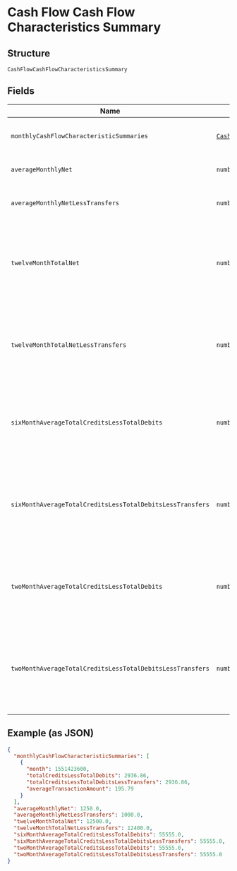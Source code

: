 
# Cash Flow Cash Flow Characteristics Summary

## Structure

`CashFlowCashFlowCharacteristicsSummary`

## Fields

| Name | Type | Tags | Description |
|  --- | --- | --- | --- |
| `monthlyCashFlowCharacteristicSummaries` | [`CashFlowMonthlyCashFlowCharacteristicSummaries[]`](../../doc/models/cash-flow-monthly-cash-flow-characteristic-summaries.md) | Required | List of attributes for each month |
| `averageMonthlyNet` | `number` | Required | Average monthly net amount |
| `averageMonthlyNetLessTransfers` | `number` | Required | Average monthly net less transfers |
| `twelveMonthTotalNet` | `number` | Required | Sum of all monthly (Total Credits - Total Debits) each month by the account |
| `twelveMonthTotalNetLessTransfers` | `number` | Required | Sum of all monthly (Total Credits - Total Debits) without transfers by the account |
| `sixMonthAverageTotalCreditsLessTotalDebits` | `number` | Required | 6 Month Average (Total Credits - Total Debits) across all accounts |
| `sixMonthAverageTotalCreditsLessTotalDebitsLessTransfers` | `number` | Required | 6 Month Average (Total Credits - Total Debits) - (Without Transfers) across all accounts |
| `twoMonthAverageTotalCreditsLessTotalDebits` | `number` | Required | 2 Month Average (Total Credits - Total Debits) across all accounts |
| `twoMonthAverageTotalCreditsLessTotalDebitsLessTransfers` | `number` | Required | 2 Month Average (Total Credits - Total Debits) - (Without Transfers) across all accounts |

## Example (as JSON)

```json
{
  "monthlyCashFlowCharacteristicSummaries": [
    {
      "month": 1551423600,
      "totalCreditsLessTotalDebits": 2936.86,
      "totalCreditsLessTotalDebitsLessTransfers": 2936.86,
      "averageTransactionAmount": 195.79
    }
  ],
  "averageMonthlyNet": 1250.0,
  "averageMonthlyNetLessTransfers": 1000.0,
  "twelveMonthTotalNet": 12500.0,
  "twelveMonthTotalNetLessTransfers": 12400.0,
  "sixMonthAverageTotalCreditsLessTotalDebits": 55555.0,
  "sixMonthAverageTotalCreditsLessTotalDebitsLessTransfers": 55555.0,
  "twoMonthAverageTotalCreditsLessTotalDebits": 55555.0,
  "twoMonthAverageTotalCreditsLessTotalDebitsLessTransfers": 55555.0
}
```

